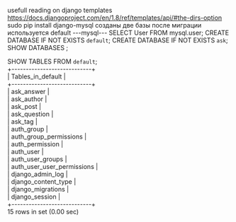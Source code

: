 usefull reading on django templates
https://docs.djangoproject.com/en/1.8/ref/templates/api/#the-dirs-option
sudo pip install django-mysql 
созданы две базы после миграции используется default
---mysql---
SELECT User FROM mysql.user; 
CREATE DATABASE IF NOT EXISTS `default`;
CREATE DATABASE IF NOT EXISTS `ask`;
SHOW DATABASES ;

SHOW TABLES FROM `default`;                                                                                                             
+----------------------------+                                                                                                                 
| Tables_in_default          |                                                                                                                 
+----------------------------+                                                                                                                 
| ask_answer                 |                                                                                                                 
| ask_author                 |                                                                                                                 
| ask_post                   |                                                                                                                 
| ask_question               |                                                                                                                 
| ask_tag                    |                                                                                                                 
| auth_group                 |                                                                                                                 
| auth_group_permissions     |                                                                                                                 
| auth_permission            |                                                                                                                 
| auth_user                  |                                                                                                                 
| auth_user_groups           |                                                                                                                 
| auth_user_user_permissions |                                                                                                                 
| django_admin_log           |                                                                                                                 
| django_content_type        |                                                                                                                 
| django_migrations          |                                                                                                                 
| django_session             |                                                                                                                 
+----------------------------+                                                                                                                 
15 rows in set (0.00 sec)       
